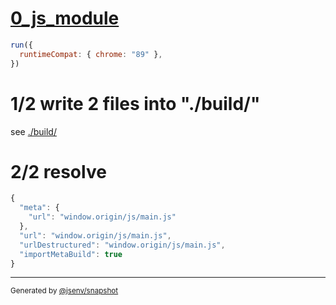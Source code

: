 # [0_js_module](../../import_meta_build.test.mjs#L25)

```js
run({
  runtimeCompat: { chrome: "89" },
})
```

# 1/2 write 2 files into "./build/"

see [./build/](./build/)

# 2/2 resolve

```js
{
  "meta": {
    "url": "window.origin/js/main.js"
  },
  "url": "window.origin/js/main.js",
  "urlDestructured": "window.origin/js/main.js",
  "importMetaBuild": true
}
```

---

<sub>
  Generated by <a href="https://github.com/jsenv/core/tree/main/packages/tooling/snapshot">@jsenv/snapshot</a>
</sub>
